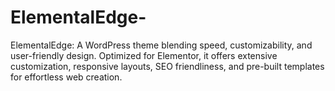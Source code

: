 # ElementalEdge-
ElementalEdge: A WordPress theme blending speed, customizability, and user-friendly design. Optimized for Elementor, it offers extensive customization, responsive layouts, SEO friendliness, and pre-built templates for effortless web creation.
